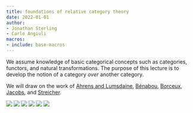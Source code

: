 ```yaml
---
title: foundations of relative category theory
date: 2022-01-01
author:
- Jonathan Sterling
- Carlo Angiuli
macros:
- include: base-macros
---
```


We assume knowledge of basic categorical concepts such as categories, functors, and natural transformations. The purpose of this lecture is to develop the notion of a category *over* another category.

We will draw on the work of [Ahrens and Lumsdaine](ahrens-lumsdaine-2019), [Bénabou](benabou-1985), [Borceux](borceux-hca-2), [Jacobs](jacobs-1999), and [Streicher](streicher-fcjb).

![](frct-000R)
![](frct-0008)
![](frct-0009)
![](frct-000E)
![](frct-000N)
![](frct-0012)
